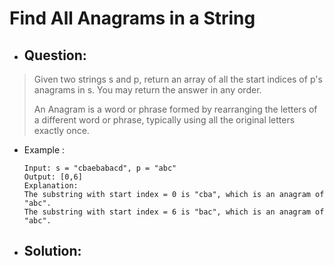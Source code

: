 # Find All Anagrams in a String
- ## Question:
>Given two strings s and p, return an array of all the start indices of p's anagrams in s. You may return the answer in any order.
>
>An Anagram is a word or phrase formed by rearranging the letters of a different word or phrase, typically using all the original letters exactly once.

- Example :

      Input: s = "cbaebabacd", p = "abc"
      Output: [0,6]
      Explanation:
      The substring with start index = 0 is "cba", which is an anagram of "abc".
      The substring with start index = 6 is "bac", which is an anagram of "abc".
      
- ## Solution:
```cpp
